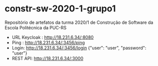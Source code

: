 # constr-sw-2020-1-grupo1
Repositório de artefatos da turma 2020/1 de Construção de Software da Escola Politécnica da PUC-RS

- URL Keycloak : http://18.231.6.34/:8080
- Ping : http://18.231.6.34/:3456/ping
- Login: http://18.231.6.34/:3456/login {"user": "user", "password": "user"}
- REST API: http://18.231.6.34/:3000
